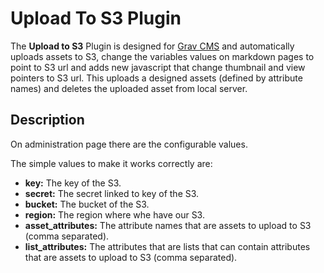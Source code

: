 # Upload To S3 Plugin

The **Upload to S3** Plugin is designed for [Grav CMS](http://github.com/getgrav/grav) and automatically uploads assets to S3, change the variables values on markdown pages to point to S3 url and adds new javascript that change thumbnail and view pointers to S3 url.
This uploads a designed assets (defined by attribute names) and deletes the uploaded asset from local server.

## Description
On administration page there are the configurable values.

The simple values to make it works correctly are:
 * **key:** The key of the S3.
 * **secret:** The secret linked to key of the S3.
 * **bucket:** The bucket of the S3.
 * **region:** The region where whe have our S3.
 * **asset_attributes:** The attribute names that are assets to upload to S3 (comma separated).
 * **list_attributes:** The attributes that are lists that can contain attributes that are assets to upload to S3 (comma separated).

